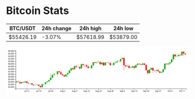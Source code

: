 # Bitcoin Stats

BTC/USDT|24h change|24h high|24h low|
|---|---|---|---|
|$55426.19|-3.07%|$57618.99|$53879.00|

<img src="./chart.svg">
